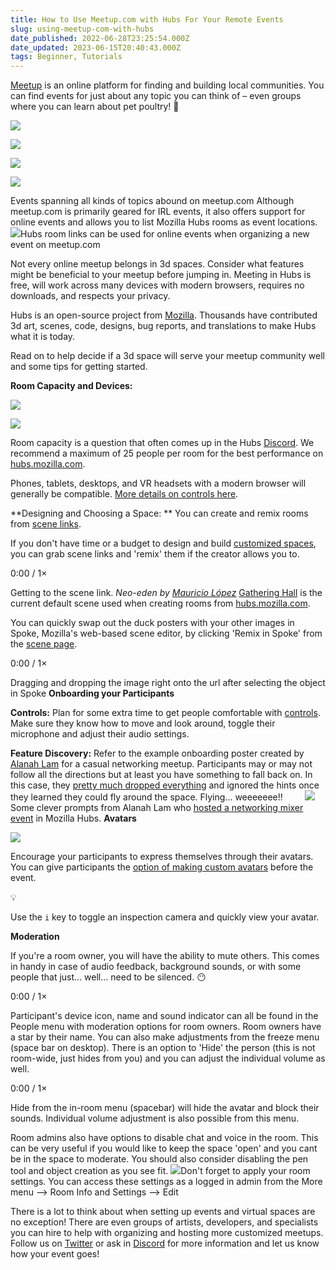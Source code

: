 ```yaml
---
title: How to Use Meetup.com with Hubs For Your Remote Events
slug: using-meetup-com-with-hubs
date_published: 2022-06-28T23:25:54.000Z
date_updated: 2023-06-15T20:40:43.000Z
tags: Beginner, Tutorials
---
```


[Meetup](https://www.meetup.com/) is an online platform for finding and building local communities. You can find events for just about any topic you can think of – even groups where you can learn about pet poultry! 🦆

![](./content/images/2022/06/poultry-meetup.jpg)

![](./content/images/2022/06/minis.jpg)

![](./content/images/2022/06/Codeforchicago.jpg)

![](./content/images/2022/06/chinese-language.jpg)

Events spanning all kinds of topics abound on meetup.com
Although meetup.com is primarily geared for IRL events, it also offers support for online events and allows you to list Mozilla Hubs rooms as event locations.
![](./content/images/2022/06/hubs-link-in-meetup.jpg)Hubs room links can be used for online events when organizing a new event on meetup.com

Not every online meetup belongs in 3d spaces. Consider what features might be beneficial to your meetup before jumping in. Meeting in Hubs is free, will work across many devices with modern browsers, requires no downloads, and respects your privacy.

Hubs is an open-source project from [Mozilla](https://www.mozilla.org/en-US/about/). Thousands have contributed 3d art, scenes, code, designs, bug reports, and translations to make Hubs what it is today.

Read on to help decide if a 3d space will serve your meetup community well and some tips for getting started.

**Room Capacity and Devices:**

![](./content/images/2022/06/assetPacks_avatars_bobbleheads_600x200.png)

![](./content/images/2022/06/assetPacks_avatars_hackweek_600x200.png)

Room capacity is a question that often comes up in the Hubs [Discord](https://discord.gg/sBMqSjCndj). We recommend a maximum of 25 people per room for the best performance on [hubs.mozilla.com](http://hubs.mozilla.com/).

Phones, tablets, desktops, and VR headsets with a modern browser will generally be compatible. [More details on controls here](https://hubs.mozilla.com/docs/hubs-controls.html).

**Designing and Choosing a Space: **
You can create and remix rooms from [scene links](__GHOST_URL__/what-is-a-scene/).

If you don't have time or a budget to design and build [customized spaces](__GHOST_URL__/5-incredible-art-galleries/), you can grab scene links and 'remix' them if the creator allows you to.

0:00
/
1&#215;

Getting to the scene link. _Neo-eden by [Mauricio López](https://twitter.com/elmau)_
[Gathering Hall](https://hubs.mozilla.com/scenes/KV6MwkU/gathering-hall) is the current default scene used when creating rooms from [hubs.mozilla.com](https://www.hubs.mozilla.com).

You can quickly swap out the duck posters with your other images in Spoke, Mozilla's web-based scene editor, by clicking 'Remix in Spoke' from the [scene page](https://hubs.mozilla.com/scenes/KV6MwkU/gathering-hall).

0:00
/
1&#215;

Dragging and dropping the image right onto the url after selecting the object in Spoke
**Onboarding your Participants**

**Controls:**
Plan for some extra time to get people comfortable with [controls](https://hubs.mozilla.com/docs/hubs-controls.html). Make sure they know how to move and look around, toggle their microphone and adjust their audio settings.

**Feature Discovery:**
Refer to the example onboarding poster created by [Alanah Lam](https://www.alanahlam.com/) for a casual networking meetup. Participants may or may not follow all the directions but at least you have something to fall back on. In this case, they [pretty much dropped everything](https://twitter.com/alanahlam/status/1486748051884568582) and ignored the hints once they learned they could fly around the space. Flying... weeeeeee!!        
![](./content/images/2022/06/FKH9eLsUcAEfdt-.jpg)Some clever prompts from Alanah Lam who [hosted a networking mixer event](https://twitter.com/alanahlam/status/1486747155779907589) in Mozilla Hubs.
**Avatars**

![](./content/images/2022/06/assetPacks_avatars_clothedRobots_600x200-1.png)

Encourage your participants to express themselves through their avatars. You can give participants the [option of making custom avatars](__GHOST_URL__/quick-customized-avatars-in-hubs/) before the event.

💡

Use the `i` key to toggle an inspection camera and quickly view your avatar.

**Moderation**

If you're a room owner, you will have the ability to mute others. This comes in handy in case of audio feedback, background sounds, or with some people that just… well… need to be silenced. 😶

0:00
/
1&#215;

Participant's device icon, name and sound indicator can all be found in the People menu with moderation options for room owners. Room owners have a star by their name.
You can also make adjustments from the freeze menu (space bar on desktop). There is an option to 'Hide' the person (this is not room-wide, just hides from you) and you can adjust the individual volume as well.

0:00
/
1&#215;

Hide from the in-room menu (spacebar) will hide the avatar and block their sounds. Individual volume adjustment is also possible from this menu.

Room admins also have options to disable chat and voice in the room. This can be very useful if you would like to keep the space 'open' and you cant be in the space to moderate. You should also consider disabling the pen tool and object creation as you see fit.
![](./content/images/2023/06/f01aa20e7d4ec9a7d069348ed01ac88e.jpg)Don't forget to apply your room settings. You can access these settings as a logged in admin from the More menu --> Room Info and Settings --> Edit

There is a lot to think about when setting up events and virtual spaces are no exception! There are even groups of artists, developers, and specialists you can hire to help with organizing and hosting more customized meetups. Follow us on [Twitter](https://twitter.com/MozillaHubs) or ask in [Discord](https://discord.gg/sBMqSjCndj) for more information and let us know how your event goes!
